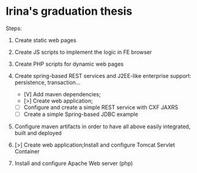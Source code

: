 Irina's graduation thesis 
=========================


Steps:

1. Create static web pages

2. Create JS scripts to implement the logic in FE browser

3. Create PHP scripts for dynamic web pages

4. Create spring-based REST services and J2EE-like enterprise support: persistence, transaction...
    - [V] Add maven dependencies;
    - [>] Create web application;
    - [ ] Configure and create a simple REST service with CXF JAXRS
    - [ ] Create a simple Spring-based JDBC example

5. Configure maven artifacts in order to have all above easily integrated, built and deployed

6. [>] Create web application;Install and configure Tomcat Servlet Container

7. Install and configure Apache Web server (php)

